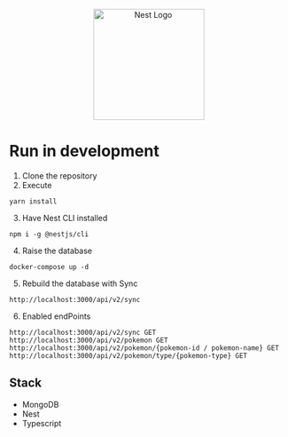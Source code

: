 <p align="center">
  <a href="http://nestjs.com/" target="blank"><img src="https://nestjs.com/img/logo-small.svg" width="200" alt="Nest Logo" /></a>
</p>

# Run in development

1. Clone the repository
2. Execute
```
yarn install
```
3. Have Nest CLI installed
```
npm i -g @nestjs/cli
```

4. Raise the database
```
docker-compose up -d
```

5. Rebuild the database with Sync
```
http://localhost:3000/api/v2/sync
```

6. Enabled endPoints
```
http://localhost:3000/api/v2/sync GET
http://localhost:3000/api/v2/pokemon GET
http://localhost:3000/api/v2/pokemon/{pokemon-id / pokemon-name} GET
http://localhost:3000/api/v2/pokemon/type/{pokemon-type} GET
```

## Stack
* MongoDB
* Nest
* Typescript